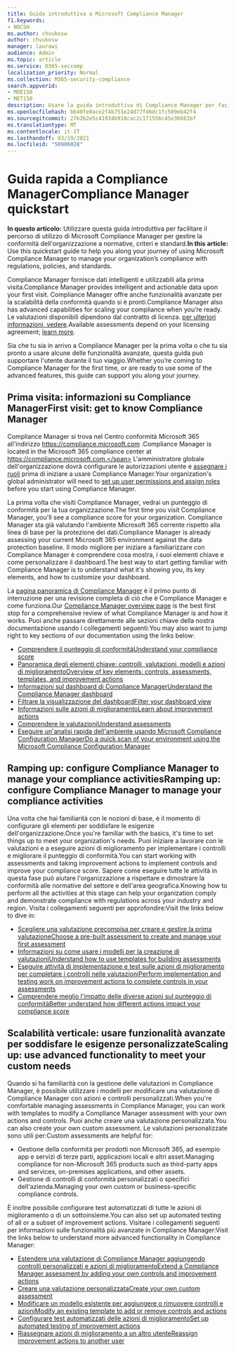 ```yaml
---
title: Guida introduttiva a Microsoft Compliance Manager
f1.keywords:
- NOCSH
ms.author: chvukosw
author: chvukosw
manager: laurawi
audience: Admin
ms.topic: article
ms.service: O365-seccomp
localization_priority: Normal
ms.collection: M365-security-compliance
search.appverid:
- MOE150
- MET150
description: Usare la guida introduttiva di Compliance Manager per facilitare il percorso di comprensione, configurazione e utilizzo di Compliance Manager.
ms.openlocfilehash: bb40fe0ace2f4b751e24d77f46dc1fc509eb42f4
ms.sourcegitcommit: 27b2b2e5c41934b918cac2c171556c45e36661bf
ms.translationtype: MT
ms.contentlocale: it-IT
ms.lasthandoff: 03/19/2021
ms.locfileid: "50906028"
---
```

# <a name="compliance-manager-quickstart"></a><span data-ttu-id="118c6-103">Guida rapida a Compliance Manager</span><span class="sxs-lookup"><span data-stu-id="118c6-103">Compliance Manager quickstart</span></span>

<span data-ttu-id="118c6-104">**In questo articolo:** Utilizzare questa guida introduttiva per facilitare il percorso di utilizzo di Microsoft Compliance Manager per gestire la conformità dell'organizzazione a normative, criteri e standard.</span><span class="sxs-lookup"><span data-stu-id="118c6-104">**In this article:** Use this quickstart guide to help you along your journey of using Microsoft Compliance Manager to manage your organization’s compliance with regulations, policies, and standards.</span></span>

<span data-ttu-id="118c6-105">Compliance Manager fornisce dati intelligenti e utilizzabili alla prima visita.</span><span class="sxs-lookup"><span data-stu-id="118c6-105">Compliance Manager provides intelligent and actionable data upon your first visit.</span></span> <span data-ttu-id="118c6-106">Compliance Manager offre anche funzionalità avanzate per la scalabilità della conformità quando si è pronti.</span><span class="sxs-lookup"><span data-stu-id="118c6-106">Compliance Manager also has advanced capabilities for scaling your compliance when you’re ready.</span></span> <span data-ttu-id="118c6-107">Le valutazioni disponibili dipendono dal contratto di licenza. [per ulteriori informazioni, vedere](/office365/servicedescriptions/microsoft-365-service-descriptions/microsoft-365-tenantlevel-services-licensing-guidance/microsoft-365-security-compliance-licensing-guidance).</span><span class="sxs-lookup"><span data-stu-id="118c6-107">Available assessments depend on your licensing agreement; [learn more](/office365/servicedescriptions/microsoft-365-service-descriptions/microsoft-365-tenantlevel-services-licensing-guidance/microsoft-365-security-compliance-licensing-guidance).</span></span>

<span data-ttu-id="118c6-108">Sia che tu sia in arrivo a Compliance Manager per la prima volta o che tu sia pronto a usare alcune delle funzionalità avanzate, questa guida può supportare l'utente durante il tuo viaggio.</span><span class="sxs-lookup"><span data-stu-id="118c6-108">Whether you’re coming to Compliance Manager for the first time, or are ready to use some of the advanced features, this guide can support you along your journey.</span></span>

## <a name="first-visit-get-to-know-compliance-manager"></a><span data-ttu-id="118c6-109">Prima visita: informazioni su Compliance Manager</span><span class="sxs-lookup"><span data-stu-id="118c6-109">First visit: get to know Compliance Manager</span></span>

<span data-ttu-id="118c6-110">Compliance Manager si trova nel Centro conformità Microsoft 365 all'indirizzo https://compliance.microsoft.com .</span><span class="sxs-lookup"><span data-stu-id="118c6-110">Compliance Manager is located in the Microsoft 365 compliance center at https://compliance.microsoft.com.</span></span> <span data-ttu-id="118c6-111">L'amministratore globale dell'organizzazione dovrà configurare le autorizzazioni utente e [assegnare i ruoli](compliance-manager-setup.md#set-user-permissions-and-assign-roles) prima di iniziare a usare Compliance Manager.</span><span class="sxs-lookup"><span data-stu-id="118c6-111">Your organization's global administrator will need to [set up user permissions and assign roles](compliance-manager-setup.md#set-user-permissions-and-assign-roles) before you start using Compliance Manager.</span></span>

<span data-ttu-id="118c6-112">La prima volta che visiti Compliance Manager, vedrai un punteggio di conformità per la tua organizzazione.</span><span class="sxs-lookup"><span data-stu-id="118c6-112">The first time you visit Compliance Manager, you'll see a compliance score for your organization.</span></span> <span data-ttu-id="118c6-113">Compliance Manager sta già valutando l'ambiente Microsoft 365 corrente rispetto alla linea di base per la protezione dei dati.</span><span class="sxs-lookup"><span data-stu-id="118c6-113">Compliance Manager is already assessing your current Microsoft 365 environment against the data protection baseline.</span></span> <span data-ttu-id="118c6-114">Il modo migliore per iniziare a familiarizzare con Compliance Manager è comprendere cosa mostra, i suoi elementi chiave e come personalizzare il dashboard.</span><span class="sxs-lookup"><span data-stu-id="118c6-114">The best way to start getting familiar with Compliance Manager is to understand what it's showing you, its key elements, and how to customize your dashboard.</span></span>

<span data-ttu-id="118c6-115">La [pagina panoramica di Compliance Manager](compliance-manager.md) è il primo punto di interruzione per una revisione completa di ciò che è Compliance Manager e come funziona.</span><span class="sxs-lookup"><span data-stu-id="118c6-115">Our [Compliance Manager overview page](compliance-manager.md) is the best first stop for a comprehensive review of what Compliance Manager is and how it works.</span></span> <span data-ttu-id="118c6-116">Puoi anche passare direttamente alle sezioni chiave della nostra documentazione usando i collegamenti seguenti:</span><span class="sxs-lookup"><span data-stu-id="118c6-116">You may also want to jump right to key sections of our documentation using the links below:</span></span>

- [<span data-ttu-id="118c6-117">Comprendere il punteggio di conformità</span><span class="sxs-lookup"><span data-stu-id="118c6-117">Understand your compliance score</span></span>](compliance-manager.md#understanding-your-compliance-score)
- [<span data-ttu-id="118c6-118">Panoramica degli elementi chiave: controlli, valutazioni, modelli e azioni di miglioramento</span><span class="sxs-lookup"><span data-stu-id="118c6-118">Overview of key elements: controls, assessments, templates, and improvement actions</span></span>](compliance-manager.md#key-elements-controls-assessments-templates-improvement-actions)
- [<span data-ttu-id="118c6-119">Informazioni sul dashboard di Compliance Manager</span><span class="sxs-lookup"><span data-stu-id="118c6-119">Understand the Compliance Manager dashboard</span></span>](compliance-manager-setup.md#understand-the-compliance-manager-dashboard)
- [<span data-ttu-id="118c6-120">Filtrare la visualizzazione del dashboard</span><span class="sxs-lookup"><span data-stu-id="118c6-120">Filter your dashboard view</span></span>](compliance-manager-setup.md#filtering-your-dashboard-view)
- [<span data-ttu-id="118c6-121">Informazioni sulle azioni di miglioramento</span><span class="sxs-lookup"><span data-stu-id="118c6-121">Learn about improvement actions</span></span>](compliance-manager-setup.md#improvement-actions-page)
- [<span data-ttu-id="118c6-122">Comprendere le valutazioni</span><span class="sxs-lookup"><span data-stu-id="118c6-122">Understand assessments</span></span>](compliance-manager.md#assessments)
- [<span data-ttu-id="118c6-123">Eseguire un'analisi rapida dell'ambiente usando Microsoft Compliance Configuration Manager</span><span class="sxs-lookup"><span data-stu-id="118c6-123">Do a quick scan of your environment using the Microsoft Compliance Configuration Manager</span></span>](compliance-manager-mcca.md)

## <a name="ramping-up-configure-compliance-manager-to-manage-your-compliance-activities"></a><span data-ttu-id="118c6-124">Ramping up: configure Compliance Manager to manage your compliance activities</span><span class="sxs-lookup"><span data-stu-id="118c6-124">Ramping up: configure Compliance Manager to manage your compliance activities</span></span>

<span data-ttu-id="118c6-125">Una volta che hai familiarità con le nozioni di base, è il momento di configurare gli elementi per soddisfare le esigenze dell'organizzazione.</span><span class="sxs-lookup"><span data-stu-id="118c6-125">Once you're familiar with the basics, it's time to set things up to meet your organization's needs.</span></span> <span data-ttu-id="118c6-126">Puoi iniziare a lavorare con le valutazioni e a eseguire azioni di miglioramento per implementare i controlli e migliorare il punteggio di conformità.</span><span class="sxs-lookup"><span data-stu-id="118c6-126">You can start working with assessments and taking improvement actions to implement controls and improve your compliance score.</span></span> <span data-ttu-id="118c6-127">Sapere come eseguire tutte le attività in questa fase può aiutare l'organizzazione a rispettare e dimostrare la conformità alle normative del settore e dell'area geografica.</span><span class="sxs-lookup"><span data-stu-id="118c6-127">Knowing how to perform all the activities at this stage can help your organization comply and demonstrate compliance with regulations across your industry and region.</span></span> <span data-ttu-id="118c6-128">Visita i collegamenti seguenti per approfondire:</span><span class="sxs-lookup"><span data-stu-id="118c6-128">Visit the links below to dive in:</span></span>

- [<span data-ttu-id="118c6-129">Scegliere una valutazione precompisa per creare e gestire la prima valutazione</span><span class="sxs-lookup"><span data-stu-id="118c6-129">Choose a pre-built assessment to create and manage your first assessment</span></span>](compliance-manager-assessments.md)
- [<span data-ttu-id="118c6-130">Informazioni su come usare i modelli per la creazione di valutazioni</span><span class="sxs-lookup"><span data-stu-id="118c6-130">Understand how to use templates for building assessments</span></span>](compliance-manager-templates.md)
- [<span data-ttu-id="118c6-131">Eseguire attività di implementazione e test sulle azioni di miglioramento per completare i controlli nelle valutazioni</span><span class="sxs-lookup"><span data-stu-id="118c6-131">Perform implementation and testing work on improvement actions to complete controls in your assessments</span></span>](compliance-manager-improvement-actions.md)
- [<span data-ttu-id="118c6-132">Comprendere meglio l'impatto delle diverse azioni sul punteggio di conformità</span><span class="sxs-lookup"><span data-stu-id="118c6-132">Better understand how different actions impact your compliance score</span></span>](compliance-score-calculation.md)

## <a name="scaling-up-use-advanced-functionality-to-meet-your-custom-needs"></a><span data-ttu-id="118c6-133">Scalabilità verticale: usare funzionalità avanzate per soddisfare le esigenze personalizzate</span><span class="sxs-lookup"><span data-stu-id="118c6-133">Scaling up: use advanced functionality to meet your custom needs</span></span>

<span data-ttu-id="118c6-134">Quando si ha familiarità con la gestione delle valutazioni in Compliance Manager, è possibile utilizzare i modelli per modificare una valutazione di Compliance Manager con azioni e controlli personalizzati.</span><span class="sxs-lookup"><span data-stu-id="118c6-134">When you're comfortable managing assessments in Compliance Manager, you can work with templates to modify a Compliance Manager assessment with your own actions and controls.</span></span> <span data-ttu-id="118c6-135">Puoi anche creare una valutazione personalizzata.</span><span class="sxs-lookup"><span data-stu-id="118c6-135">You can also create your own custom assessment.</span></span> <span data-ttu-id="118c6-136">Le valutazioni personalizzate sono utili per:</span><span class="sxs-lookup"><span data-stu-id="118c6-136">Custom assessments are helpful for:</span></span>

- <span data-ttu-id="118c6-137">Gestione della conformità per prodotti non Microsoft 365, ad esempio app e servizi di terze parti, applicazioni locali e altri asset.</span><span class="sxs-lookup"><span data-stu-id="118c6-137">Managing compliance for non-Microsoft 365 products such as third-party apps and  services, on-premises applications, and other assets.</span></span>
- <span data-ttu-id="118c6-138">Gestione di controlli di conformità personalizzati o specifici dell'azienda.</span><span class="sxs-lookup"><span data-stu-id="118c6-138">Managing your own custom or business-specific compliance controls.</span></span>

<span data-ttu-id="118c6-139">È inoltre possibile configurare test automatizzati di tutte le azioni di miglioramento o di un sottoinsieme.</span><span class="sxs-lookup"><span data-stu-id="118c6-139">You can also set up automated testing of all or a subset of improvement actions.</span></span> <span data-ttu-id="118c6-140">Visitare i collegamenti seguenti per informazioni sulle funzionalità più avanzate in Compliance Manager:</span><span class="sxs-lookup"><span data-stu-id="118c6-140">Visit the links below to understand more advanced functionality in Compliance Manager:</span></span>

- [<span data-ttu-id="118c6-141">Estendere una valutazione di Compliance Manager aggiungendo controlli personalizzati e azioni di miglioramento</span><span class="sxs-lookup"><span data-stu-id="118c6-141">Extend a Compliance Manager assessment by adding your own controls and improvement actions</span></span>](compliance-manager-assessments.md#extend-a-pre-built-assessment)
- [<span data-ttu-id="118c6-142">Creare una valutazione personalizzata</span><span class="sxs-lookup"><span data-stu-id="118c6-142">Create your own custom assessment</span></span>](compliance-manager-assessments.md#create-your-own-custom-assessment)
- [<span data-ttu-id="118c6-143">Modificare un modello esistente per aggiungere o rimuovere controlli e azioni</span><span class="sxs-lookup"><span data-stu-id="118c6-143">Modify an existing template to add or remove controls and actions</span></span>](compliance-manager-templates.md#modify-a-template)
- [<span data-ttu-id="118c6-144">Configurare test automatizzati delle azioni di miglioramento</span><span class="sxs-lookup"><span data-stu-id="118c6-144">Set up automated testing of improvement actions</span></span>](compliance-manager-setup.md#set-up-automated-testing)
- [<span data-ttu-id="118c6-145">Riassegnare azioni di miglioramento a un altro utente</span><span class="sxs-lookup"><span data-stu-id="118c6-145">Reassign improvement actions to another user</span></span>](compliance-manager-setup.md#reassign-improvement-actions-to-another-user)